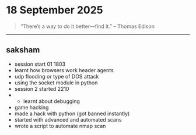 # 18 September 2025

> “There’s a way to do it better—find it.” – Thomas Edison

---

## saksham 
- session start 01 1803
 - learnt how browsers work header agents 
 - udp flooding or type of DOS attack
 - using the socket module in python 
- session 2 started 2210
 -  - learnt about debugging 
 - game hacking 
 - made a hack with python (got banned instantly)
 - started with advanced and automated scans 
 - wrote a script to automate nmap scan 
